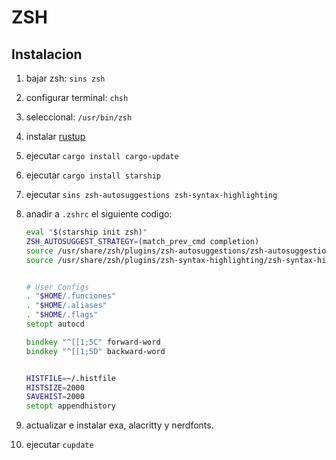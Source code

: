 # ZSH

## Instalacion

1. bajar zsh: ```sins zsh```
2. configurar terminal: ```chsh```
3. seleccional: ```/usr/bin/zsh```
4. instalar [rustup](https://rustup.rs/)
5. ejecutar ```cargo install cargo-update```
6. ejecutar ```cargo install starship```
7. ejecutar ```sins zsh-autosuggestions zsh-syntax-highlighting```
8. anadir a ```.zshrc``` el siguiente codigo:

    ```zsh
    eval "$(starship init zsh)"
    ZSH_AUTOSUGGEST_STRATEGY=(match_prev_cmd completion)
    source /usr/share/zsh/plugins/zsh-autosuggestions/zsh-autosuggestions.zsh
    source /usr/share/zsh/plugins/zsh-syntax-highlighting/zsh-syntax-highlighting.zsh


    # User Configs
    . "$HOME/.funciones"
    . "$HOME/.aliases"
    . "$HOME/.flags"
    setopt autocd

    bindkey "^[[1;5C" forward-word
    bindkey "^[[1;5D" backward-word


    HISTFILE=~/.histfile
    HISTSIZE=2000
    SAVEHIST=2000
    setopt appendhistory
    ```

9. actualizar e instalar exa, alacritty y nerdfonts.
10. ejecutar ```cupdate```
